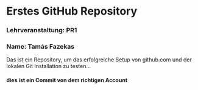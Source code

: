 # Erstes GitHub Repository

### Lehrveranstaltung: PR1

### Name: Tamás Fazekas

Das ist ein Repository, um das erfolgreiche Setup von github.com und der lokalen Git Installation zu
testen...


#### dies ist ein Commit von dem richtigen Account